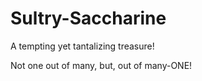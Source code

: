 # Sultry-Saccharine
A tempting yet tantalizing treasure!

Not one out of many, but, out of many-ONE! 
